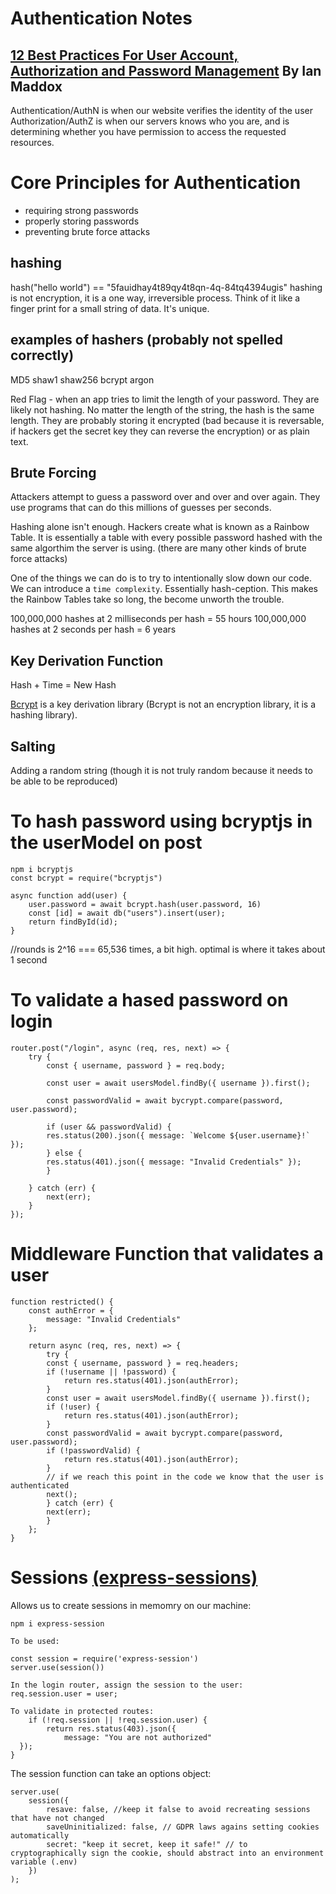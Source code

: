 # Authentication Notes

## [12 Best Practices For User Account, Authorization and Password Management](https://cloud.google.com/blog/products/gcp/12-best-practices-for-user-account) By Ian Maddox

Authentication/AuthN is when our website verifies the identity of the user
Authorization/AuthZ is when our servers knows who you are, and is determining whether you have permission to access the requested resources.

# Core Principles for Authentication

- requiring strong passwords
- properly storing passwords
- preventing brute force attacks

## hashing

hash("hello world") == "5fauidhay4t89qy4t8qn-4q-84tq4394ugis"
hashing is not encryption, it is a one way, irreversible process. Think of it like a finger print for a small string of data. It's unique.

## examples of hashers (probably not spelled correctly)

MD5
shaw1
shaw256
bcrypt
argon

Red Flag - when an app tries to limit the length of your password. They are likely not hashing. No matter the length of the string, the hash is the same length. They are probably storing it encrypted (bad because it is reversable, if hackers get the secret key they can reverse the encryption) or as plain text.

## Brute Forcing

Attackers attempt to guess a password over and over and over again. They use programs that can do this millions of guesses per seconds.

Hashing alone isn't enough. Hackers create what is known as a Rainbow Table. It is essentially a table with every possible password hashed with the same algorthim the server is using. (there are many other kinds of brute force attacks)

One of the things we can do is to try to intentionally slow down our code. We can introduce a `time complexity`. Essentially hash-ception. This makes the Rainbow Tables take so long, the become unworth the trouble.

100,000,000 hashes at 2 milliseconds per hash = 55 hours
100,000,000 hashes at 2 seconds per hash = 6 years

## Key Derivation Function

Hash + Time = New Hash

[Bcrypt](https://www.npmjs.com/package/bcryptjs) is a key derivation library (Bcrypt is not an encryption library, it is a hashing library).

## Salting

Adding a random string (though it is not truly random because it needs to be able to be reproduced)

# To hash password using bcryptjs in the userModel on post

    npm i bcryptjs
    const bcrypt = require("bcryptjs")

    async function add(user) {
        user.password = await bcrypt.hash(user.password, 16)
        const [id] = await db("users").insert(user);
        return findById(id);
    }

//rounds is 2^16 === 65,536 times, a bit high. optimal is where it takes about 1 second

# To validate a hased password on login

    router.post("/login", async (req, res, next) => {
        try {
            const { username, password } = req.body;

            const user = await usersModel.findBy({ username }).first();

            const passwordValid = await bycrypt.compare(password, user.password);

            if (user && passwordValid) {
            res.status(200).json({ message: `Welcome ${user.username}!` });
            } else {
            res.status(401).json({ message: "Invalid Credentials" });
            }

        } catch (err) {
            next(err);
        }
    });

# Middleware Function that validates a user

    function restricted() {
        const authError = {
            message: "Invalid Credentials"
        };

        return async (req, res, next) => {
            try {
            const { username, password } = req.headers;
            if (!username || !password) {
                return res.status(401).json(authError);
            }
            const user = await usersModel.findBy({ username }).first();
            if (!user) {
                return res.status(401).json(authError);
            }
            const passwordValid = await bycrypt.compare(password, user.password);
            if (!passwordValid) {
                return res.status(401).json(authError);
            }
            // if we reach this point in the code we know that the user is authenticated
            next();
            } catch (err) {
            next(err);
            }
        };
    }

# Sessions [(express-sessions)](https://github.com/expressjs/session#readme)

Allows us to create sessions in memomry on our machine:

    npm i express-session

    To be used:

    const session = require('express-session')
    server.use(session())

    In the login router, assign the session to the user:
    req.session.user = user;

    To validate in protected routes:
        if (!req.session || !req.session.user) {
            return res.status(403).json({
                message: "You are not authorized"
      });
    }

The session function can take an options object:

    server.use(
        session({
            resave: false, //keep it false to avoid recreating sessions that have not changed
            saveUninitialized: false, // GDPR laws agains setting cookies automatically
            secret: "keep it secret, keep it safe!" // to cryptographically sign the cookie, should abstract into an environment variable (.env)
        })
    );
